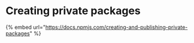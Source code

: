 # Creating private packages

{% embed url="https://docs.npmjs.com/creating-and-publishing-private-packages" %}


